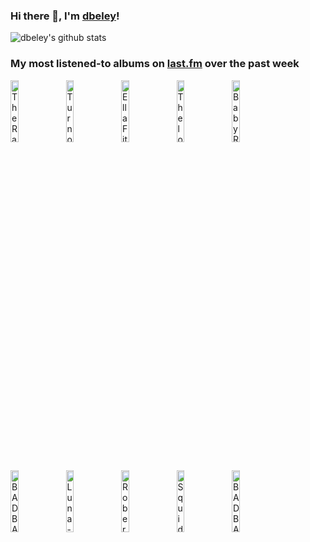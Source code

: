 ### Hi there 👋, I'm [dbeley](https://dbeley.ovh/en)!

![dbeley's github stats](https://github-readme-stats.vercel.app/api?username=dbeley)

### My most listened-to albums on [last.fm](https://www.last.fm/user/d_beley) over the past week

[<img src='https://lastfm.freetls.fastly.net/i/u/300x300/0544b699ef4e4cd1b19164096cc13b1f.jpg' width='16%' height='16%' alt='The Raincoats - Moving'>](https://www.last.fm/music/the%2braincoats/moving)&nbsp;
[<img src='https://lastfm.freetls.fastly.net/i/u/300x300/0bc8948eb2c1ed4fc91ecdf067d9ae73.jpg' width='16%' height='16%' alt='Turnover - Peripheral Vision'>](https://www.last.fm/music/turnover/peripheral%2bvision)&nbsp;
[<img src='https://lastfm.freetls.fastly.net/i/u/300x300/fd43f06f84dab8b923600c1c5ed9f532.jpg' width='16%' height='16%' alt='Ella Fitzgerald - Ella Wishes You a Swinging Christmas'>](https://www.last.fm/music/ella%2bfitzgerald/ella%2bwishes%2byou%2ba%2bswinging%2bchristmas)&nbsp;
[<img src='https://lastfm.freetls.fastly.net/i/u/300x300/df0d3cc333f8d0c87928d49888ea4440.jpg' width='16%' height='16%' alt='Thelonious Monk - Brilliant Corners'>](https://www.last.fm/music/thelonious%2bmonk/brilliant%2bcorners)&nbsp;
[<img src='https://lastfm.freetls.fastly.net/i/u/300x300/15c13fa4d65e7eda67a85fbd9cc825cc.png' width='16%' height='16%' alt='Baby Rose & BADBADNOTGOOD - Slow Burn'>](https://www.last.fm/music/baby%2brose%2b%2526%2bbadbadnotgood/slow%2bburn)&nbsp;
<br>
[<img src='https://lastfm.freetls.fastly.net/i/u/300x300/1c4517bde1e29a3f48afbd4f6c8d4ddf.jpg' width='16%' height='16%' alt='BADBADNOTGOOD - III'>](https://www.last.fm/music/badbadnotgood/iii)&nbsp;
[<img src='https://lastfm.freetls.fastly.net/i/u/300x300/9ef5422a3d1e4e8bbc0888f81fc4c191.png' width='16%' height='16%' alt='Luna - Penthouse'>](https://www.last.fm/music/luna/penthouse)&nbsp;
[<img src='https://lastfm.freetls.fastly.net/i/u/300x300/80aecb8cab994478ad1d34545596e9cd.jpg' width='16%' height='16%' alt='Robert Glasper - Black Radio'>](https://www.last.fm/music/robert%2bglasper/black%2bradio)&nbsp;
[<img src='https://lastfm.freetls.fastly.net/i/u/300x300/205f9dc1ddec27d3b756f604af96a782.jpg' width='16%' height='16%' alt='Squid - Town Centre'>](https://www.last.fm/music/squid/town%2bcentre)&nbsp;
[<img src='https://lastfm.freetls.fastly.net/i/u/300x300/ee6a03301fe2bfc3f5f75645e49a2c5c.jpg' width='16%' height='16%' alt='BADBADNOTGOOD - IV'>](https://www.last.fm/music/badbadnotgood/iv)&nbsp;
<br>
